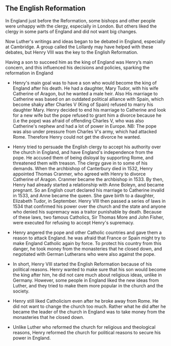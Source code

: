 ## The English Reformation

In England just before the Reformation, some bishops and other people were unhappy with the clergy, especially in London. But others liked the clergy in some parts of England and did not want big changes.

Now Luther's writings and ideas began to be debated in England, especially at Cambridge. A group called the Lollardy may have helped with these debates, but Henry VIII was the key to the English Reformation.

Having a son to succeed him as the king of England was Henry’s main concern, and this influenced his decisions and policies, sparking the reformation in England

- Henry's main goal was to have a son who would become the king of England after his death. He had a daughter, Mary Tudor, with his wife Catherine of Aragon, but he wanted a male heir. Also His marriage to Catherine was based on an outdated political alliance with Spain, which become shaky after Charles V (King of Spain) refused to marry his daughter Mary. 
Henry decided to end his marriage to Catherine and look for a new wife but the pope refused to grant him a divorce because he (i.e the pope) was afraid of offending Charles V, who was also Catherine's nephew and had a lot of power in Europe. 
    NB: The pope was also under pressure from Charles V's army, which had attacked Rome. Therefore Henry could not get the divorce he wanted.

- Henry tried to persuade the English clergy to accept his authority over the church in England, and have England's independence from the pope. He accused them of being disloyal by supporting Rome, and threatened them with treason. The clergy gave in to some of his demands. When the archbishop of Canterbury died in 1532, Henry appointed Thomas Cranmer, who agreed with Henry to divorce Catherine of Aragon. Cranmer became the archbishop in 1533. By then, Henry had already started a relationship with Anne Boleyn, and became pregnant. So an English court declared his marriage to Catherine invalid in 1533, and Anne became the queen. She gave birth to a daughter, Elizabeth Tudor, in September. Henry VIII then passed a series of laws in 1534 that confirmed his power over the church and the state and anyone who denied his supremacy was a traitor punishable by death. Because of these laws, two famous Catholics, Sir Thomas More and John Fisher, were executed for refusing to accept Henry's supremacy.

- Henry angered the pope and other Catholic countries and gave them a reason to attack England. he was afraid that France or Spain might try to make England Catholic again by force. To protect his country from this danger, he took money from the monasteries that he closed down, and negotiated with German Lutherans who were also against the pope.

- In short, Henry VIII started the English Reformation because of his political reasons. Henry wanted to make sure that his son would become the king after him, he did not care much about religious ideas, unlike in Germany. However, some people in England liked the new ideas from Luther, and they tried to make them more popular in the church and the society.

- Henry still liked Catholicism even after he broke away from Rome. He did not want to change the church too much. Rather what he did after he became the leader of the church in England was to take money from the monasteries that he closed down.

- Unlike Luther who reformed the church for religious and theological reasons, Henry reformed the church for political reasons to secure his power in England.
